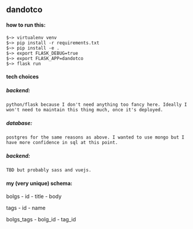 ## dandotco

#### how to run this:
```
$~> virtualenv venv
$~> pip install -r requirements.txt
$~> pip install -e .
$~> export FLASK_DEBUG=true
$~> export FLASK_APP=dandotco
$~> flask run
```

#### tech choices

##### backend: 
	python/flask because I don't need anything too fancy here. Ideally I won't need to maintain this thing much, once it's deployed.

##### database: 
	postgres for the same reasons as above. I wanted to use mongo but I have more confidence in sql at this point. 

##### backend:
	TBD but probably sass and vuejs.


#### my (very unique) schema:

bolgs
	- id
	- title
	- body

tags
	- id
	- name

bolgs_tags
	- bolg_id
	- tag_id


